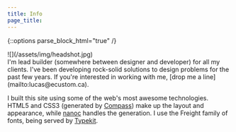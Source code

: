 ```yaml
---
title: Info
page_title: 
---
```


{::options parse_block_html="true" /}

<div class="grid grid-col-3">
<div class="grid-module">
![](/assets/img/headshot.jpg)
</div>
<div class="grid-module grid-2-3">
I'm lead builder (somewhere between designer and developer) for all my clients. I've been developing rock-solid solutions to design problems for the past few years. If you're interested in working with me, [drop me a line](mailto:lucas@ecustom.ca).

I built this site using some of the web's most awesome technologies. HTML5 and CSS3 (generated by [Compass](http://compass-style.org)) make up the layout and appearance, while [nanoc](http://nanoc.ws) handles the generation. I use the Freight family of fonts, being served by [Typekit](https://typekit.com/fonts?collection=foundry-phils-fonts). 
</div>
</div>